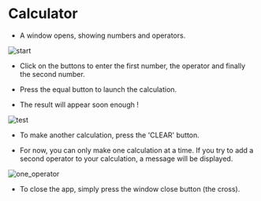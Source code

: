 # Calculator

* A window opens, showing numbers and operators.

![start](https://user-images.githubusercontent.com/91526400/202418768-c275183b-6156-48bf-bc59-a5cf342f9042.jpg)

* Click on the buttons to enter the first number, the operator and finally the second number.

* Press the equal button to launch the calculation.

* The result will appear soon enough !

![test](https://user-images.githubusercontent.com/91526400/202418807-23c22dc9-32bc-4b1f-bda6-4e0f118744e2.jpg)

* To make another calculation, press the 'CLEAR' button.

* For now, you can only make one calculation at a time. If you try to add a second operator to your calculation, a message will be displayed.

![one_operator](https://user-images.githubusercontent.com/91526400/202418843-0f501db8-67f4-433a-b46f-4a530b6af23e.jpg)

* To close the app, simply press the window close button (the cross).
